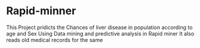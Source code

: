 # Rapid-minner
This Project pridicts the Chances of liver disease in population according to age and Sex Using Data mining and predictive analysis in Rapid miner
It also reads old medical records for the same
